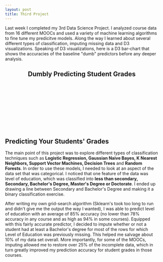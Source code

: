 ```yaml
---
layout: post
title: Third Project
---
```


Last week I completed my 3rd Data Science Project.  I analyzed course data from 16 different MOOCs and used a variety of machine learning algorithms to fine tune my predicitve models.  Along the way I learned about several different types of classification, imputing missing data and D3 visualizations.  Speaking of D3 visualizations, here is a D3 bar-chart that shows the accuracies of the baseline "dumb" predictors before any deeper analysis.

<center>
	<div border="black">
		<h2>Dumbly Predicting Student Grades</h2>
		<svg id="dumb">
		</svg>
	</div>
</center>

<script src="https://cdnjs.cloudflare.com/ajax/libs/d3/3.5.5/d3.min.js"></script>
<script src="http://labratrevenge.com/d3-tip/javascripts/d3.tip.v0.6.3.js"></script>

<h2>Predicting Your Students' Grades</h2>

<script>

var margin = {top: 50, right: 50, bottom: 150, left: 40},
    width = 1050 - margin.left - margin.right,
    height = 500 - margin.top - margin.bottom;

var x0 = d3.scale.ordinal()
    .rangeRoundBands([0, width], .1);

var x1 = d3.scale.ordinal();

var y = d3.scale.linear()
    .range([height, 0]);

var formatPercent = d3.format(".0%");

var color = d3.scale.ordinal()
    .range(["#98abc5", 'white', "#7b6888", "#6b486b", "#a05d56", "#d0743c", "#ff8c00"]);

var xAxis = d3.svg.axis()
    .scale(x0)
    .orient("bottom");

var yAxis = d3.svg.axis()
    .scale(y)
    .orient("left")
    .tickFormat(d3.format(".2s"));


var tip = d3.tip()
  .attr('class', 'd3-tip')
  .offset([-10, 0])
  .html(function(d) {
    return "<strong>Accuracy:</strong> <span style='color:red'>" + Math.round(d.value) + "</span><strong> %</strong>";
  })

var svg = d3.select("#dumb").append("svg")
    .attr("width", width + margin.left + margin.right)
    .attr("height", height + margin.top + margin.bottom)
  .append("g")
    .attr("transform", "translate(" + margin.left + "," + margin.top + ")");

 d3.csv("comp.csv", function(error, data) {
  if (error) throw error;

  var modelNames = d3.keys(data[0]).filter(function(key) { return key == "Base"; });

  data.forEach(function(d) {
    d.scores = modelNames.map(function(name) { return {name: name, value: +d[name]}; });
  });

  x0.domain(data.map(function(d) { return d.Class; }));
  x1.domain(modelNames).rangeRoundBands([0, x0.rangeBand()]);
  y.domain([0, d3.max(data, function(d) { return d3.max(d.scores, function(d) { return d.value; }); })]);

  svg.append("g")
     svg.append("g")
        .attr("class", "x axis")
        .attr("transform", "translate(0," + height + ")")
        .call(xAxis)
        .selectAll("text")  
            .style("text-anchor", "end")
            .attr("dx", "-.8em")
            .attr("dy", ".15em")
            .attr("transform", function(d) {
                return "rotate(-65)" 
                });

  svg.call(tip);

  svg.append("g")
      .attr("class", "y axis")
      .call(yAxis)
    .append("text")
      .attr("transform", "rotate(-90)")
      .attr("y", 6)
      .attr("dy", ".71em")
      .style("text-anchor", "end")
      .text("Accuracy Score");

  var Class = svg.selectAll(".Class")
      .data(data)
    .enter().append("g")
      .attr("class", "g")
      .attr("transform", function(d) { return "translate(" + x0(d.Class) + ",0)"; });


  Class.selectAll("rect")
      .data(function(d) { return d.scores; })
    .enter().append("rect")
      .attr("width", x1.rangeBand())
      .attr("x", function(d) { return x1(d.name); })
      .attr("y", function(d) { return y(d.value); })
      .attr('id', function(d) {return d.name;})
      .attr("class", "bar")
      .attr("height", function(d) { return height - y(d.value); })
      .on('mouseover', tip.show)
      .on('mouseout', tip.hide)
      .on("click", animate);

      

  var legend = svg.selectAll(".legend")
      .data(modelNames.slice().reverse())
    .enter().append("g")
      .attr("class", "legend")
      .attr("transform", function(d, i) { return "translate(0," + i * 20 + ")"; });

  legend.append("rect")
      .attr("x", width + 40)
      .attr("width", 10)
      .attr("height", 10)
      .attr('id', function(d) {return d.name;})
      .style("fill", color);

      

  legend.append("text")
      .attr("x", width + 30)
      .attr("y", 5)
      .attr("dy", ".35em")
      .style("text-anchor", "end")
      .text(function(d) { return d; });



function animate() {
    d3.select(this).transition()
        .duration(500)
        .ease('elastic')
        .attr("y", function(d) { return y(d.value + 20); })
        .attr("height", function(d) { return height - y(d.value+20); })
      .transition()
        .delay(500)
        .attr("y", function(d) { return y(d.value); })
        .attr("height", function(d) { return height - y(d.value); })

};

  function somethingCool() {
  d3.select(this)
  	.attr("height", function(d) { return height - y(d.value); })
    .on('mouseover', tip.show)
    .on('mouseout', tip.hide)
    .transition()
    .duration(5000)
    .ease("elastic")
    .delay(100)
      .style("fill", "#7b6888")
      .style("stroke-width","0em");
}

d3.selectAll("#G-Model").on("mouseover",somethingCool);

});

    </script>




The main point of this project was to explore different types of classification techniques such as **Logistic Regression, Gaussian Naive Bayes, K Nearest Neighbors, Support Vector Machines, Decision Trees** and **Random Forests**.  In order to use these models, I needed to look at an aspect of the data set that was categorical.  I noticed that one feature of the data was level of education, which was classified into **less than secondary, Secondary, Bachelor's Degree, Master's Degree or Doctorate**.  I ended up drawing a line between Secondary and Bachelor's Degree and making it a binary classification exercise.  

After writing my own grid-search algorithm (Sklearn's took too long to run and didn't give me the output the way I wanted), I was able to predict level of education with an average of 85% accuracy (no lower than 78% accuracy in any course and as high as 94% in some courses).  Equipped with this fairly accurate predictor, I decided to impute whether or not a student had at least a Bachelor's degree for most of the rows for which Level of Education was previously missing.  This helped me salvage about 10% of my data set overall.  More importantly, for some of the MOOCs, imputing allowed me to restore over 25% of the incomplete data, which in turn greatly improved my prediction accuracy for student grades in those courses.



